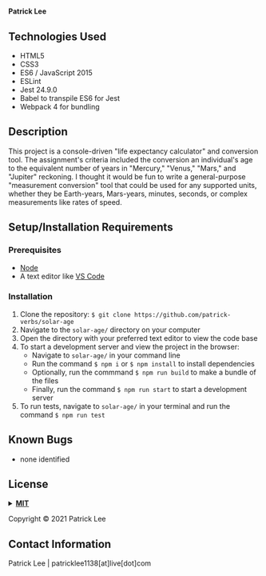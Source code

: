 # 

#### Patrick Lee

## Technologies Used

- HTML5
- CSS3
- ES6 / JavaScript 2015
- ESLint
- Jest 24.9.0
- Babel to transpile ES6 for Jest
- Webpack 4 for bundling

## Description

This project is a console-driven "life expectancy calculator" and conversion tool. The assignment's criteria included the conversion an individual's age to the equivalent number of years in "Mercury," "Venus," "Mars," and "Jupiter" reckoning. I thought it would be fun to write a general-purpose "measurement conversion" tool that could be used for any supported units, whether they be Earth-years, Mars-years, minutes, seconds, or complex measurements like rates of speed.


## Setup/Installation Requirements

### Prerequisites
* [Node](https://nodejs.org/en/)
* A text editor like [VS Code](https://code.visualstudio.com/)

### Installation
1. Clone the repository: `$ git clone https://github.com/patrick-verbs/solar-age`
2. Navigate to the `solar-age/` directory on your computer
3. Open the directory with your preferred text editor to view the code base
4. To start a development server and view the project in the browser:
    * Navigate to `solar-age/` in your command line
    * Run the command `$ npm i` or `$ npm install` to install dependencies
    * Optionally, run the commmand `$ npm run build` to make a bundle of the files
    * Finally, run the command `$ npm run start` to start a development server
5. To run tests, navigate to `solar-age/` in your terminal and run the command `$ npm run test`

## Known Bugs
- none identified

## <a name="License"></a>License
<details>
<summary><a href="https://opensource.org/licenses/MIT"><strong>MIT</strong></a></summary>
<pre>
MIT License
Copyright (c) 2021 Patrick Lee


Permission is hereby granted, free of charge, to any person obtaining a copy
of this software and associated documentation files (the "Software"), to deal
in the Software without restriction, including without limitation the rights
to use, copy, modify, merge, publish, distribute, sublicense, and/or sell
copies of the Software, and to permit persons to whom the Software is
furnished to do so, subject to the following conditions:


The above copyright notice and this permission notice shall be included in all
copies or substantial portions of the Software.


THE SOFTWARE IS PROVIDED "AS IS", WITHOUT WARRANTY OF ANY KIND, EXPRESS OR
IMPLIED, INCLUDING BUT NOT LIMITED TO THE WARRANTIES OF MERCHANTABILITY,
FITNESS FOR A PARTICULAR PURPOSE AND NONINFRINGEMENT. IN NO EVENT SHALL THE
AUTHORS OR COPYRIGHT HOLDERS BE LIABLE FOR ANY CLAIM, DAMAGES OR OTHER
LIABILITY, WHETHER IN AN ACTION OF CONTRACT, TORT OR OTHERWISE, ARISING FROM,
OUT OF OR IN CONNECTION WITH THE SOFTWARE OR THE USE OR OTHER DEALINGS IN THE
SOFTWARE.
</pre>
</details>

Copyright © 2021 Patrick Lee
<br>

## Contact Information

Patrick Lee | patricklee1138[at]live[dot]com
